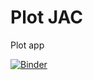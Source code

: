# Plot JAC
Plot app


[![Binder](https://mybinder.org/badge_logo.svg)](https://mybinder.org/v2/gh/jeac1771/Plot-JAC.git/master)

